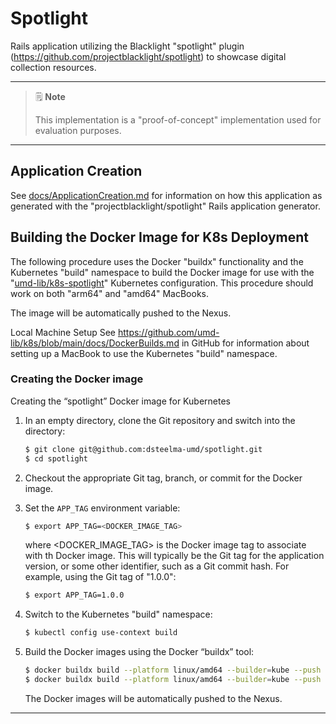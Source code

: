 # Spotlight

Rails application utilizing the Blacklight "spotlight" plugin
(<https://github.com/projectblacklight/spotlight>) to showcase digital
collection resources.

----

> 🗒️ **Note**
>
> This implementation is a "proof-of-concept" implementation used for evaluation
> purposes.

----

## Application Creation

See [docs/ApplicationCreation.md](docs/ApplicationCreation.md) for information
on how this application as generated with the "projectblacklight/spotlight"
Rails application generator.

## Building the Docker Image for K8s Deployment

The following procedure uses the Docker "buildx" functionality and the
Kubernetes "build" namespace to build the Docker image for use with the
"[umd-lib/k8s-spotlight][k8s-spotlight]" Kubernetes configuration. This
procedure should work on both "arm64" and "amd64" MacBooks.

The image will be automatically pushed to the Nexus.

Local Machine Setup
See <https://github.com/umd-lib/k8s/blob/main/docs/DockerBuilds.md> in GitHub
for information about setting up a MacBook to use the Kubernetes "build"
namespace.

### Creating the Docker image

Creating the “spotlight” Docker image for Kubernetes

1. In an empty directory, clone the Git repository and switch into the
   directory:

    ```zsh
    $ git clone git@github.com:dsteelma-umd/spotlight.git
    $ cd spotlight
    ```

2. Checkout the appropriate Git tag, branch, or commit for the Docker image.

3. Set the `APP_TAG` environment variable:

    ```zsh
    $ export APP_TAG=<DOCKER_IMAGE_TAG>
    ```

   where \<DOCKER_IMAGE_TAG> is the Docker image tag to associate with th
   Docker image. This will typically be the Git tag for the application version,
   or some other identifier, such as a Git commit hash. For example, using
   the Git tag of "1.0.0":

    ```zsh
    $ export APP_TAG=1.0.0
    ```

4. Switch to the Kubernetes "build" namespace:

    ```zsh
    $ kubectl config use-context build
    ```

5. Build the Docker images using the Docker “buildx” tool:

    ```zsh
    $ docker buildx build --platform linux/amd64 --builder=kube --push --no-cache -t docker.lib.umd.edu/spotlight:$APP_TAG -f Dockerfile .
    $ docker buildx build --platform linux/amd64 --builder=kube --push --no-cache -t docker.lib.umd.edu/spotlight-solr:$APP_TAG -f Dockerfile.solr .
    ```

   The Docker images will be automatically pushed to the Nexus.

----

[k8s-spotlight]: https://github.com/umd-lib/k8s-spotlight
